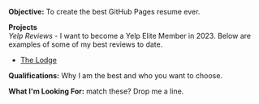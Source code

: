 **Objective:** To create the best GitHub Pages resume ever.

**Projects**  
*Yelp Reviews* - I want to become a Yelp Elite Member in 2023. Below are examples of some of my best reviews to date.
- [The Lodge](thelodge.md)


**Qualifications:** Why I am the best and who you want to choose.

**What I'm Looking For:** match these? Drop me a line.

